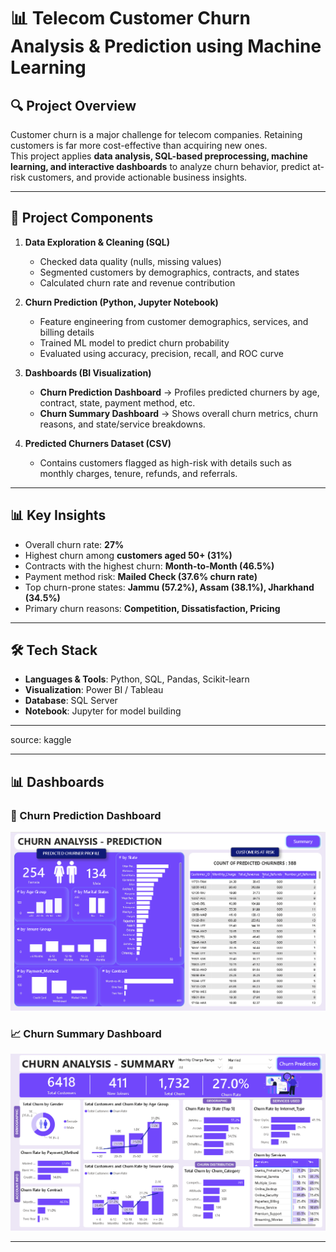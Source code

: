 # 📊 Telecom Customer Churn Analysis & Prediction using Machine Learning  

## 🔍 Project Overview  
Customer churn is a major challenge for telecom companies. Retaining customers is far more cost-effective than acquiring new ones.  
This project applies **data analysis, SQL-based preprocessing, machine learning, and interactive dashboards** to analyze churn behavior, predict at-risk customers, and provide actionable business insights.  

---

## 📂 Project Components  
1. **Data Exploration & Cleaning (SQL)**  
   - Checked data quality (nulls, missing values)  
   - Segmented customers by demographics, contracts, and states  
   - Calculated churn rate and revenue contribution  

2. **Churn Prediction (Python, Jupyter Notebook)**  
   - Feature engineering from customer demographics, services, and billing details  
   - Trained ML model to predict churn probability  
   - Evaluated using accuracy, precision, recall, and ROC curve  

3. **Dashboards (BI Visualization)**  
   - **Churn Prediction Dashboard** → Profiles predicted churners by age, contract, state, payment method, etc.  
   - **Churn Summary Dashboard** → Shows overall churn metrics, churn reasons, and state/service breakdowns.  

4. **Predicted Churners Dataset (CSV)**  
   - Contains customers flagged as high-risk with details such as monthly charges, tenure, refunds, and referrals.  

---

## 📊 Key Insights  
- Overall churn rate: **27%**  
- Highest churn among **customers aged 50+ (31%)**  
- Contracts with the highest churn: **Month-to-Month (46.5%)**  
- Payment method risk: **Mailed Check (37.6% churn rate)**  
- Top churn-prone states: **Jammu (57.2%), Assam (38.1%), Jharkhand (34.5%)**  
- Primary churn reasons: **Competition, Dissatisfaction, Pricing**  

---

## 🛠️ Tech Stack  
- **Languages & Tools**: Python, SQL, Pandas, Scikit-learn  
- **Visualization**: Power BI / Tableau  
- **Database**: SQL Server  
- **Notebook**: Jupyter for model building  

---

source: kaggle

---

## 📊 Dashboards  

### 🔮 Churn Prediction Dashboard  
<p align="center">
  <img src="./Churn Prediction.PNG" alt="Churn Prediction Dashboard" width="700"/>
</p>

### 📈 Churn Summary Dashboard  
<p align="center">
  <img src="./Summary.PNG" alt="Churn Summary Dashboard" width="700"/>
</p>

---



